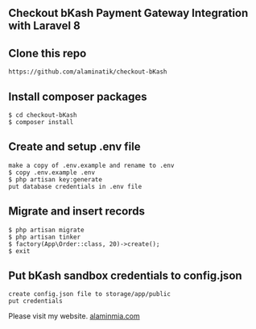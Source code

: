 ## Checkout bKash Payment Gateway Integration with Laravel 8

## Clone this repo
```
https://github.com/alaminatik/checkout-bKash
```

## Install composer packages
```
$ cd checkout-bKash
$ composer install
```

## Create and setup .env file
```
make a copy of .env.example and rename to .env
$ copy .env.example .env
$ php artisan key:generate
put database credentials in .env file
```

## Migrate and insert records
```
$ php artisan migrate
$ php artisan tinker
$ factory(App\Order::class, 20)->create();
$ exit
```

## Put bKash sandbox credentials to config.json
```
create config.json file to storage/app/public
put credentials

```


Please visit my website.
[alaminmia.com](https://alaminmia.com) 
